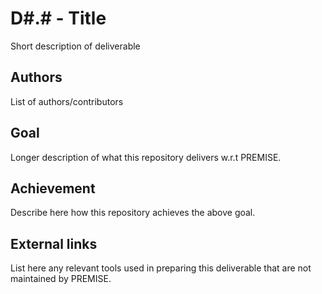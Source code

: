 # D#.# - Title
Short description of deliverable

## Authors
List of authors/contributors

## Goal
Longer description of what this repository delivers w.r.t PREMISE.

## Achievement
Describe here how this repository achieves the above goal.

## External links
List here any relevant tools used in preparing this deliverable that are not maintained by PREMISE.
